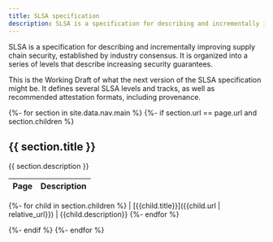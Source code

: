 ```yaml
---
title: SLSA specification
description: SLSA is a specification for describing and incrementally improving supply chain security, established by industry consensus. It is organized into a series of levels that describe increasing security guarantees. This is the Working Draft of the SLSA specification.
---
```


SLSA is a specification for describing and incrementally improving supply chain
security, established by industry consensus. It is organized into a series of
levels that describe increasing security guarantees.

This is the Working Draft of what the next version of the SLSA
specification might be. It defines several SLSA levels and tracks, as
well as recommended attestation formats, including provenance.

{%- for section in site.data.nav.main %}
{%- if section.url == page.url and section.children %}

## {{ section.title }}

{{ section.description }}

<!-- markdownlint-capture -->
<!-- markdownlint-disable MD055 MD056 -->
| Page | Description
| ---- | -----------
{%- for child in section.children %}
| [{{child.title}}]({{child.url | relative_url}}) | {{child.description}}
{%- endfor %}
<!-- markdownlint-restore -->

{%- endif %}
{%- endfor %}
